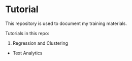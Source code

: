 # Tutorial

This repository is used to document my training materials.

Tutorials in this repo:

1. Regression and Clustering
* Text Analytics
